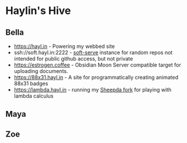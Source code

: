 # Haylin's Hive

## Bella

- https://hayl.in - Powering my webbed site
- ssh://soft.hayl.in:2222 - [soft-serve](https://github.com/charmbracelet/soft-serve) instance for random repos not intended for public github access, but not private
- https://estrogen.coffee - Obsidian Moon Server compatible target for uploading documents.
- https://88x31.hayl.in - A site for programmatically creating animated 88x31 badges
- https://lambda.hayl.in - running my [Sheepda fork](https://github.com/haylinmoore/sheepda) for playing with lambda calculus

## Maya

## Zoe
